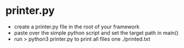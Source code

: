# printer.py

- create a printer.py file in the root of your framework
- paste over the simple python script and set the target path in main()
- run > python3 printer.py to print all files one ./printed.txt
